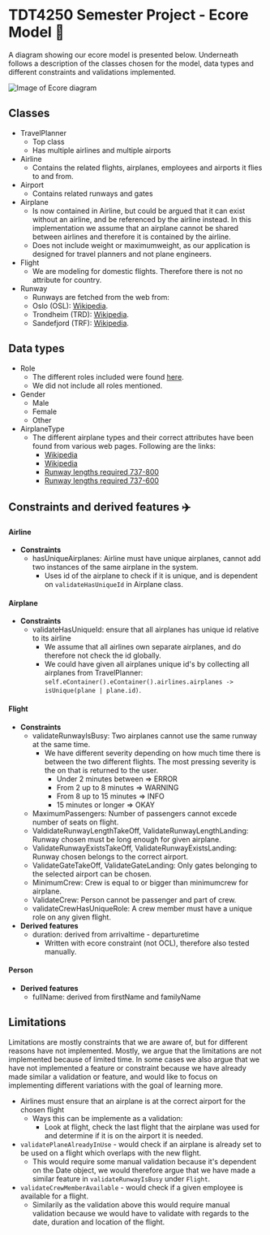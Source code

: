 # TDT4250 Semester Project - Ecore Model 💾
A diagram showing our ecore model is presented below. Underneath follows a description of the classes chosen for the model, data types and different constraints and validations implemented. 

![Image of Ecore diagram](https://user-images.githubusercontent.com/34618612/100888292-38688c00-34b6-11eb-94b0-d271e70306ae.png)

## Classes
- TravelPlanner
  - Top class
  - Has multiple airlines and multiple airports
- Airline
  - Contains the related flights, airplanes, employees and airports it flies to and from. 
- Airport
  - Contains related runways and gates
- Airplane
  - Is now contained in Airline, but could be argued that it can exist without an airline, and be referenced by the airline instead. In this implementation we assume that an airplane cannot be shared between airlines and therefore it is contained by the airline.      
  - Does not include weight or maximumweight, as our application is designed for travel planners and not plane engineers.
- Flight
  - We are modeling for domestic flights. Therefore there is not no attribute for country.
- Runway
  - Runways are fetched from the web from: 
  - Oslo (OSL): [Wikipedia](https://no.wikipedia.org/wiki/Oslo_lufthavn_(Gardermoen)#Rullebaner_og_flytrafikkontroll).
  - Trondheim (TRD): [Wikipedia](https://en.wikipedia.org/wiki/Trondheim_Airport,_Værnes).
  - Sandefjord (TRF): [Wikipedia](https://en.wikipedia.org/wiki/Sandefjord_Airport,_Torp).

## Data types
- Role
    - The different roles included were found [here](https://en.wikipedia.org/wiki/Aircrew).
    - We did not include all roles mentioned. 
- Gender
    - Male
    - Female
    - Other
- AirplaneType
    - The different airplane types and their correct attributes have been found from various web pages. Following are the links:
      - [Wikipedia](https://nn.wikipedia.org/wiki/SAS) 
      - [Wikipedia](https://en.wikipedia.org/wiki/Boeing_737)
      - [Runway lengths required 737-800](http://krepelka.com/fsweb/learningcenter/aircraft/flightnotesboeing737-800.htm)
      - [Runway lengths required 737-600](https://skybrary.aero/index.php/B736)

## Constraints and derived features ✈️
#### Airline
  - **Constraints**
    - hasUniqueAirplanes: Airline must have unique airplanes, cannot add two instances of the same airplane in the system.
      - Uses id of the airplane to check if it is unique, and is dependent on `validateHasUniqueId` in Airplane class.
#### Airplane
  - **Constraints**
    - validateHasUniqueId: ensure that all airplanes has unique id relative to its airline
      - We assume that all airlines own separate airplanes, and do therefore not check the id globally.
      - We could have given all airplanes unique id's by collecting all airplanes from TravelPlanner: `self.eContainer().eContainer().airlines.airplanes -> isUnique(plane | plane.id)`.
#### Flight
  - **Constraints**
    - validateRunwayIsBusy: Two airplanes cannot use the same runway at the same time.
      - We have different severity depending on how much time there is between the two different flights. The most pressing severity is the on that is returned to the user.
        - Under 2 minutes between => ERROR
        - From 2 up to 8 minutes => WARNING
        - From 8 up to 15 minutes => INFO
        - 15 minutes or longer => OKAY
    - MaximumPassengers: Number of passengers cannot excede number of seats on flight.
    - ValdidateRunwayLengthTakeOff, ValidateRunwayLengthLanding: Runway chosen must be long enough for given airplane.
    - ValidateRunwayExistsTakeOff, ValidateRunwayExistsLanding: Runway chosen belongs to the correct airport.
    - ValidateGateTakeOff, ValidateGateLanding: Only gates belonging to the selected airport can be chosen.
    - MinimumCrew: Crew is equal to or bigger than minimumcrew for airplane.
    - ValidateCrew: Person cannot be passenger and part of crew.
    - validateCrewHasUniqueRole: A crew member must have a unique role on any given flight.
  - **Derived features**
    - duration: derived from arrivaltime - departuretime
      - Written with ecore constraint (not OCL), therefore also tested manually.
#### Person
  - **Derived features**
    - fullName: derived from firstName and familyName

## Limitations
Limitations are mostly constraints that we are aware of, but for different reasons have not implemented. Mostly, we argue that the limitations are not implemented because of limited time. 
In some cases we also argue that we have not implemented a feature or constraint because we have already made similar a validation or feature, and would like to focus on implementing different variations with the goal of learning more.

- Airlines must ensure that an airplane is at the correct airport for the chosen flight
  - Ways this can be implemente as a validation:
    - Look at flight, check the last flight that the airplane was used for and determine if it is on the airport it is needed.
- `validatePlaneAlreadyInUse` - would check if an airplane is already set to be used on a flight which overlaps with the new flight.
  - This would require some manual validation because it's dependent on the Date object, we would therefore argue that we have made a similar feature in `validateRunwayIsBusy` under `Flight`.
- `validateCrewMemberAvailable` - would check if a given employee is available for a flight.
  - Similarily as the validation above this would require manual validation because we would have to validate with regards to the date, duration and location of the flight.


